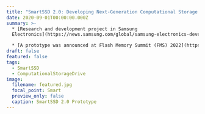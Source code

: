 ```yaml
---
title: "SmartSSD 2.0: Developing Next-Generation Computational Storage Drive"
date: 2020-09-01T00:00:00.000Z
summary: >-
  * [Research and development project in Samsung
  Electronics](https://news.samsung.com/global/samsung-electronics-develops-second-generation-smartssd-computational-storage-drive-with-upgraded-processing-functionality)

  * [A prototype was announced at Flash Memory Summit (FMS) 2022](https://blocksandfiles.com/2022/08/08/samsung-lays-tasty-flash-eggs-at-fms-2022/)
draft: false
featured: false
tags:
  - SmartSSD
  - ComputationalStorageDrive
image:
  filename: featured.jpg
  focal_point: Smart
  preview_only: false
  caption: SmartSSD 2.0 Prototype
---
```

